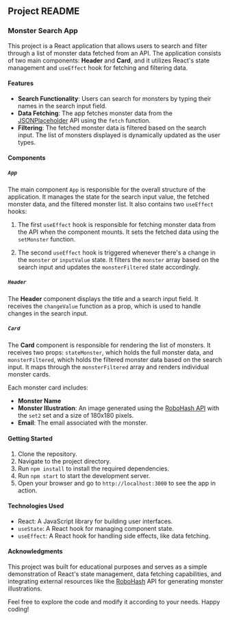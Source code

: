 ## Project README

### Monster Search App

This project is a React application that allows users to search and filter through a list of monster data fetched from an API. The application consists of two main components: **Header** and **Card**, and it utilizes React's state management and `useEffect` hook for fetching and filtering data.

#### Features

- **Search Functionality**: Users can search for monsters by typing their names in the search input field.
- **Data Fetching**: The app fetches monster data from the [JSONPlaceholder](https://jsonplaceholder.typicode.com/users) API using the `fetch` function.
- **Filtering**: The fetched monster data is filtered based on the search input. The list of monsters displayed is dynamically updated as the user types.

#### Components

##### `App`

The main component `App` is responsible for the overall structure of the application. It manages the state for the search input value, the fetched monster data, and the filtered monster list. It also contains two `useEffect` hooks:

1. The first `useEffect` hook is responsible for fetching monster data from the API when the component mounts. It sets the fetched data using the `setMonster` function.

2. The second `useEffect` hook is triggered whenever there's a change in the `monster` or `inputValue` state. It filters the `monster` array based on the search input and updates the `monsterFiltered` state accordingly.

##### `Header`

The **Header** component displays the title and a search input field. It receives the `changeValue` function as a prop, which is used to handle changes in the search input.

##### `Card`

The **Card** component is responsible for rendering the list of monsters. It receives two props: `stateMonster`, which holds the full monster data, and `monsterFiltered`, which holds the filtered monster data based on the search input. It maps through the `monsterFiltered` array and renders individual monster cards.

Each monster card includes:

- **Monster Name**
- **Monster Illustration**: An image generated using the [RoboHash API](https://robohash.org/) with the `set2` set and a size of 180x180 pixels.
- **Email**: The email associated with the monster.

#### Getting Started

1. Clone the repository.
2. Navigate to the project directory.
3. Run `npm install` to install the required dependencies.
4. Run `npm start` to start the development server.
5. Open your browser and go to `http://localhost:3000` to see the app in action.

#### Technologies Used

- React: A JavaScript library for building user interfaces.
- `useState`: A React hook for managing component state.
- `useEffect`: A React hook for handling side effects, like data fetching.

#### Acknowledgments

This project was built for educational purposes and serves as a simple demonstration of React's state management, data fetching capabilities, and integrating external resources like the [RoboHash](https://robohash.org/) API for generating monster illustrations.

Feel free to explore the code and modify it according to your needs. Happy coding!
